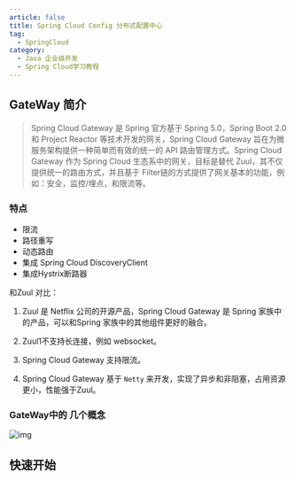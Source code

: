 ```yaml
---
article: false
title: Spring Cloud Config 分布式配置中心
tag:
  - SpringCloud
category:
  - Java 企业级开发
  - Spring Cloud学习教程
---
```


## GateWay 简介

> Spring Cloud Gateway 是 Spring 官方基于 Spring 5.0，Spring Boot 2.0 和 Project Reactor 等技术开发的网关，Spring Cloud Gateway 旨在为微服务架构提供一种简单而有效的统一的 API 路由管理方式。Spring Cloud Gateway 作为 Spring Cloud 生态系中的网关，目标是替代 Zuul，其不仅提供统一的路由方式，并且基于 Filter链的方式提供了网关基本的功能，例如：安全，监控/埋点，和限流等。

### 特点

- 限流
- 路径重写
- 动态路由
- 集成 Spring Cloud DiscoveryClient
- 集成Hystrix断路器

和Zuul 对比：

1. Zuul 是 Netﬂix 公司的开源产品，Spring Cloud Gateway 是 Spring 家族中的产品，可以和Spring 家族中的其他组件更好的融合。

2. Zuul1不支持长连接，例如 websocket。

3. Spring Cloud Gateway 支持限流。

4. Spring Cloud Gateway 基于 `Netty` 来开发，实现了异步和非阻塞，占用资源更小，性能强于Zuul。

### GateWay中的 几个概念

![img](https://cdn.jsdelivr.net/gh/itmarico/image-repository/img/aHR0cDovL2Nvcy5yYWluMTAyNC5jb20vbWFya2Rvd24vaW1hZ2UtMjAxOTEwMDgxNjA3MTM4MjIucG5n)

## 快速开始





